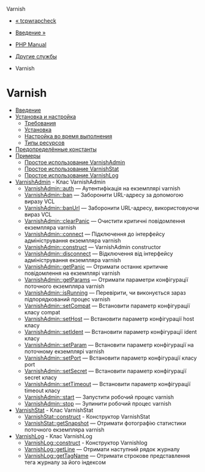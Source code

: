 Varnish

-   [« tcpwrapcheck](function.tcpwrap-check.html)
    
-   [Введение »](intro.varnish.html)
    
-   [PHP Manual](index.html)
    
-   [Другие службы](refs.remote.other.html)
    
-   Varnish
    

# Varnish

-   [Введение](intro.varnish.html)
-   [Установка и настройка](varnish.setup.html)
    -   [Требования](varnish.requirements.html)
    -   [Установка](varnish.installation.html)
    -   [Настройка во время выполнения](varnish.configuration.html)
    -   [Типы ресурсов](varnish.resources.html)
-   [Предопределённые константы](varnish.constants.html)
-   [Примеры](varnish.examples.html)
    -   [Простое использование VarnishAdmin](varnish.example.admin.html)
    -   [Простое использование VarnishStat](varnish.example.stat.html)
    -   [Простое использование VarnishLog](varnish.example.log.html)
-   [VarnishAdmin](class.varnishadmin.html) - Клас VarnishAdmin
    -   [VarnishAdmin::auth](varnishadmin.auth.html) — Аутентифікація на екземплярі varnish
    -   [VarnishAdmin::ban](varnishadmin.ban.html) — Заборонити URL-адресу за допомогою виразу VCL
    -   [VarnishAdmin::banUrl](varnishadmin.banurl.html) — Заборонити URL-адресу, використовуючи вираз VCL
    -   [VarnishAdmin::clearPanic](varnishadmin.clearpanic.html) — Очистити критичні повідомлення екземпляра varnish
    -   [VarnishAdmin::connect](varnishadmin.connect.html) — Підключення до інтерфейсу адміністрування екземпляра varnish
    -   [VarnishAdmin::construct](varnishadmin.construct.html) — VarnishAdmin constructor
    -   [VarnishAdmin::disconnect](varnishadmin.disconnect.html) — Відключення від інтерфейсу адміністрування екземпляра varnish
    -   [VarnishAdmin::getPanic](varnishadmin.getpanic.html) — Отримати останнє критичне повідомлення на екземплярі varnish
    -   [VarnishAdmin::getParams](varnishadmin.getparams.html) — Отримати параметри конфігурації поточного екземпляра varnish
    -   [VarnishAdmin::isRunning](varnishadmin.isrunning.html) — Перевірити, чи виконується зараз підпорядкований процес varnish
    -   [VarnishAdmin::setCompat](varnishadmin.setcompat.html) — Встановити параметр конфігурації класу compat
    -   [VarnishAdmin::setHost](varnishadmin.sethost.html) — Встановити параметр конфігурації host класу
    -   [VarnishAdmin::setIdent](varnishadmin.setident.html) — Встановити параметр конфігурації ident класу
    -   [VarnishAdmin::setParam](varnishadmin.setparam.html) — Встановити параметр конфігурації на поточному екземплярі varnish
    -   [VarnishAdmin::setPort](varnishadmin.setport.html) — Встановити параметр конфігурації класу port
    -   [VarnishAdmin::setSecret](varnishadmin.setsecret.html) — Встановити параметр конфігурації secret класу
    -   [VarnishAdmin::setTimeout](varnishadmin.settimeout.html) — Встановити параметр конфігурації timeout класу
    -   [VarnishAdmin::start](varnishadmin.start.html) — Запустити робочий процес varnish
    -   [VarnishAdmin::stop](varnishadmin.stop.html) — Зупинити робочий процес varnish
-   [VarnishStat](class.varnishstat.html) - Клас VarnishStat
    -   [VarnishStat::construct](varnishstat.construct.html) - Конструктор VarnishStat
    -   [VarnishStat::getSnapshot](varnishstat.getsnapshot.html) — Отримати фотографію статистики поточного екземпляра varnish
-   [VarnishLog](class.varnishlog.html) - Клас VarnishLog
    -   [VarnishLog::construct](varnishlog.construct.html) - Конструктор Varnishlog
    -   [VarnishLog::getLine](varnishlog.getline.html) — Отримати наступний рядок журналу
    -   [VarnishLog::getTagName](varnishlog.gettagname.html) — Отримати строкове представлення тега журналу за його індексом